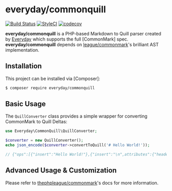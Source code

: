 # everyday/commonquill

[![Build Status](https://travis-ci.org/Everyday-AS/common-quill.svg?branch=master)](https://travis-ci.org/Everyday-AS/common-quill)
[![StyleCI](https://github.styleci.io/repos/172658588/shield?branch=master)](https://github.styleci.io/repos/172658588)
[![codecov](https://codecov.io/gh/Everyday-AS/common-quill/branch/master/graph/badge.svg)](https://codecov.io/gh/Everyday-AS/common-quill)


**everyday/commonquill** is a PHP-based Markdown to Quill parser created by [Everyday](https://everyday.no) which supports the full [CommonMark] spec. **everyday/commonquill** depends on [league/commonmark](https://github.com/thephpleague/commonmark/)'s brilliant AST implementation.

## Installation

This project can be installed via [Composer]:

``` bash
$ composer require everyday/commonquill
```

## Basic Usage

The `QuillConverter` class provides a simple wrapper for converting CommonMark to Quill Deltas:

```php
use Everyday\CommonQuill\QuillConverter;

$converter = new QuillConverter();
echo json_encode($converter->convertToQuill('# Hello World!'));

// {"ops":[{"insert":"Hello World!"},{"insert":"\n",attributes":{"header":1}}]}
```

## Advanced Usage & Customization

Please refer to [thephpleague/commonmark](https://github.com/thephpleague/commonmark/blob/master/README.md)'s docs for more information.
